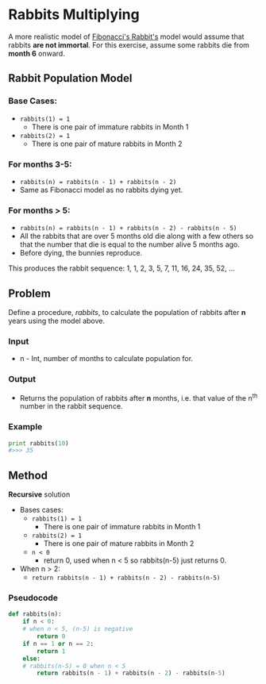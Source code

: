 # Rabbits Multiplying
A more realistic model of [Fibonacci's Rabbit's](http://www.oxfordmathcenter.com/drupal7/node/487) model would assume that rabbits **are not immortal**. For this exercise, assume some rabbits die from **month 6** onward.

## Rabbit Population Model
### Base Cases:
* `rabbits(1) = 1`
    * There is one pair of immature rabbits in Month 1
* `rabbits(2) = 1`
    * There is one pair of mature rabbits in Month 2
### For months 3-5:
* `rabbits(n) = rabbits(n - 1) + rabbits(n - 2)`
* Same as Fibonacci model as no rabbits dying yet.
### For months > 5:
* `rabbits(n) = rabbits(n - 1) + rabbits(n - 2) - rabbits(n - 5)`
* All the rabbits that are over 5 months old die along with a few others
so that the number that die is equal to the number alive 5 months ago.
* Before dying, the bunnies reproduce.


This produces the rabbit sequence: 1, 1, 2, 3, 5, 7, 11, 16, 24, 35, 52, ...

## Problem
Define a procedure, *rabbits*, to calculate the population of rabbits after **n** years using the model above.

### Input
* n - Int, number of months to calculate population for.

### Output
* Returns the population of rabbits after **n** months, i.e. that value of the n<sup>th</sup> number in the rabbit sequence.

### Example
```python
print rabbits(10)
#>>> 35
```

## Method
**Recursive** solution
* Bases cases:
    * `rabbits(1) = 1`
        * There is one pair of immature rabbits in Month 1
    * `rabbits(2) = 1`
        * There is one pair of mature rabbits in Month 2
    * `n < 0`
        * return 0, used when n < 5 so rabbits(n-5) just returns 0.
* When n > 2:
    * `return rabbits(n - 1) + rabbits(n - 2) - rabbits(n-5)`


### Pseudocode
```python
def rabbits(n):
    if n < 0:
    # when n < 5, (n-5) is negative
        return 0
    if n == 1 or n == 2:
        return 1
    else:
    # rabbits(n-5) = 0 when n < 5
        return rabbits(n - 1) + rabbits(n - 2) - rabbits(n-5)
```
